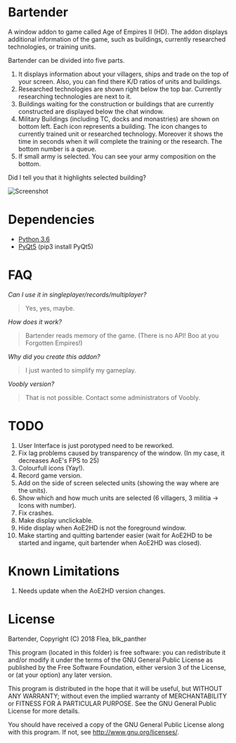 # Bartender
A window addon to game called Age of Empires II (HD). The addon displays additional information of the game, such as buildings, currently researched technologies, or training units.

Bartender can be divided into five parts.
1) It displays information about your villagers, ships and trade on the top of your screen. Also, you can find there K/D ratios of units and buildings.
2) Researched technologies are shown right below the top bar. Currently researching technologies are next to it.
3) Buildings waiting for the construction or buildings that are currently constructed are displayed below the chat window.
4) Military Buildings (including TC, docks and monastries) are shown on bottom left. Each icon represents a building. The icon changes to currently trained unit or researched technology. Moreover it shows the time in seconds when it will complete the training or the research. The bottom number is a queue.
5) If small army is selected. You can see your army composition on the bottom.

Did I tell you that it highlights selected building?

![Screenshot](http://flea.name/data/scrot2.png)


# Dependencies
- [Python 3.6](https://www.python.org/downloads/ "Download Python | Python.org")
- [PyQt5](https://www.riverbankcomputing.com/software/pyqt/download5/) (pip3 install PyQt5)


# FAQ
*Can I use it in singleplayer/records/multiplayer?*
> Yes, yes, maybe.

*How does it work?*
> Bartender reads memory of the game. (There is no API! Boo at you Forgotten Empires!)

*Why did you create this addon?*
> I just wanted to simplify my gameplay.

*Voobly version?*
> That is not possible. Contact some administrators of Voobly.


# TODO
1) User Interface is just porotyped need to be reworked.
2) Fix lag problems caused by transparency of the window. (In my case, it decreases AoE's FPS to 25)
3) Colourfull icons (Yay!).
4) Record game version.
5) Add on the side of screen selected units (showing the way where are the units).
6) Show which and how much units are selected (6 villagers, 3 militia -> Icons with number).
7) Fix crashes.
8) Make display unclickable.
9) Hide display when AoE2HD is not the foreground window.
10) Make starting and quitting bartender easier (wait for AoE2HD to be started and ingame, quit bartender when AoE2HD was closed).


# Known Limitations
1) Needs update when the AoE2HD version changes.


# License
Bartender, Copyright (C) 2018 Flea, blk_panther

This program (located in this folder) is free software: you can redistribute it and/or modify it under the terms of the GNU General Public License as published by the Free Software Foundation, either version 3 of the License, or (at your option) any later version.

This program is distributed in the hope that it will be useful, but WITHOUT ANY WARRANTY; without even the implied warranty of MERCHANTABILITY or FITNESS FOR A PARTICULAR PURPOSE. See the GNU General Public License for more details.

You should have received a copy of the GNU General Public License along with this program.  If not, see <http://www.gnu.org/licenses/>.
